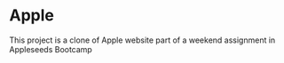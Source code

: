 # Apple
This project is a clone of Apple website part of a weekend assignment in Appleseeds Bootcamp
